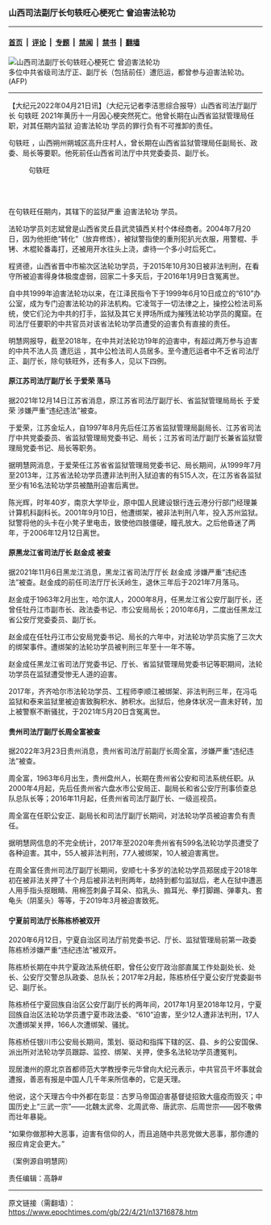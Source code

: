 ### 山西司法副厅长句轶旺心梗死亡 曾迫害法轮功

---

#### [首页](../../../..?n13716878) &nbsp;|&nbsp; [评论](../../../../../epoch-comment?n13716878) &nbsp;|&nbsp; [专题](../../../../../epoch-special?n13716878) &nbsp;|&nbsp; [禁闻](../../../../../epoch-news?n13716878) &nbsp;|&nbsp; [禁书](../../../../../books?n13716878) &nbsp;|&nbsp; [翻墙](https://github.com/gfw-breaker/nogfw/blob/master/README.md?n13716878)


<div><img alt="山西司法副厅长句轶旺心梗死亡 曾迫害法轮功" class="attachment-djy_600_400 size-djy_600_400 wp-post-image" src="https://i.epochtimes.com/assets/uploads/2022/04/id13717219-AFP-600x370.jpg"/>
<div class="caption">
 多位中共省级司法厅正、副厅长（包括前任）遭厄运，都曾参与迫害法轮功。(AFP)
</div></div><hr/><div class="post_content" id="artbody" itemprop="articleBody">
 <!-- article content begin -->
 <p>
  【大纪元2022年04月21日讯】（大纪元记者李洁思综合报导）山西省司法厅副厅长
  <ok href="https://www.epochtimes.com/gb/tag/%E5%8F%A5%E8%BD%B6%E6%97%BA.html">
   句轶旺
  </ok>
  2021年黄历十一月因心梗突然死亡。他曾长期在山西省监狱管理局任职，对其任期内监狱
  <ok href="https://www.epochtimes.com/gb/tag/%E8%BF%AB%E5%AE%B3%E6%B3%95%E8%BD%AE%E5%8A%9F.html">
   迫害法轮功
  </ok>
  学员的罪行负有不可推卸的责任。
 </p>
 <p>
  <ok href="https://www.epochtimes.com/gb/tag/%E5%8F%A5%E8%BD%B6%E6%97%BA.html">
   句轶旺
  </ok>
  ，山西朔州朔城区高升庄村人，曾长期在山西省监狱管理局任副局长、政委、局长等要职。他死前任山西省司法厅中共党委委员、副厅长。
 </p>
 <figure aria-describedby="caption-attachment-13717217" class="wp-caption aligncenter" id="attachment_13717217" style="width: 123px">
  <ok href="https://i.epochtimes.com/assets/uploads/2022/04/id13717217-Unknown_Fotor.jpg" target="_blank">
   <img alt="" class="wp-image-13717217" src="https://i.epochtimes.com/assets/uploads/2022/04/id13717217-Unknown_Fotor.jpg"/>
  </ok>
  <br/><figcaption class="wp-caption-text" id="caption-attachment-13717217">
   句轶旺
  </figcaption><br/>
 </figure><br/>
 <p>
  在句轶旺任期内，其辖下的监狱严重
  <ok href="https://www.epochtimes.com/gb/tag/%E8%BF%AB%E5%AE%B3%E6%B3%95%E8%BD%AE%E5%8A%9F.html">
   迫害法轮功
  </ok>
  学员。
 </p>
 <p>
  法轮功学员刘志斌曾是山西省灵丘县武灵镇西关村个体经商者。2004年7月20日，因为他拒绝“转化”（放弃修炼），被狱警指使的重刑犯扒光衣服，用警棍、手铐、木棍轮番毒打，还被用开水往头上浇，虐待一个多小时后死亡。
 </p>
 <p>
  程贤德，山西省晋中市榆次区法轮功学员，于2015年10月30日被非法判刑，在看守所被迫害得身体极度虚弱，回家二十多天后，于2016年1月9日含冤离世。
 </p>
 <p>
  自中共1999年迫害法轮功以来，在江泽民指令下于1999年6月10日成立的“610”办公室，成为专门迫害法轮功的非法机构。它凌驾于一切法律之上，操控公检法司系统，使它们沦为中共的打手，监狱及其它关押场所成为摧残法轮功学员的魔窟。在司法厅任要职的中共官员对该省法轮功学员遭受的迫害负有直接的责任。
 </p>
 <p>
  明慧网报导，截至2018年，在中共对法轮功19年的迫害中，有超过两万参与迫害的中共不法人员
  <ok href="https://www.epochtimes.com/gb/tag/%E9%81%AD%E5%8E%84%E8%BF%90.html">
   遭厄运
  </ok>
  ，其中公检法司人员居多。至今遭厄运者中不乏省司法厅正、副厅长，除句轶旺外，还有多人，见以下四例。
 </p>
 <h4>
  原江苏司法厅副厅长
  <ok href="https://www.epochtimes.com/gb/tag/%E4%BA%8E%E7%88%B1%E8%8D%A3.html">
   于爱荣
  </ok>
  落马
 </h4>
 <p>
  据2021年12月14日江苏省消息，原江苏省司法厅副厅长、省监狱管理局局长
  <ok href="https://www.epochtimes.com/gb/tag/%E4%BA%8E%E7%88%B1%E8%8D%A3.html">
   于爱荣
  </ok>
  涉嫌严重“违纪违法”被查。
 </p>
 <p>
  于爱荣，江苏金坛人，自1997年8月先后任江苏省监狱管理局副局长、江苏省司法厅中共党委委员、省监狱管理局党委书记、局长；江苏省司法厅副厅长兼省监狱管理局党委书记、局长等职务。
 </p>
 <p>
  据明慧网消息，于爱荣任江苏省省监狱管理局党委书记、局长期间，从1999年7月至2013年，江苏省法轮功学员遭非法判刑入狱迫害的有515人次，在江苏省各监狱至少有16名法轮功学员被酷刑迫害后离世。
 </p>
 <p>
  陈光辉，时年40岁，南京大学毕业，原中国人民建设银行连云港分行部门经理兼计算机科副科长。2001年9月10日，他遭绑架，被非法判刑八年，投入苏州监狱。狱警将他的头卡在小凳子里电击，致使他四肢僵硬，瞳孔放大。之后他昏迷了两年，于2006年12月12日离世。
 </p>
 <h4>
  原黑龙江省司法厅长
  <ok href="https://www.epochtimes.com/gb/tag/%E8%B5%B5%E9%87%91%E6%88%90.html">
   赵金成
  </ok>
  被查
 </h4>
 <p>
  据2021年11月6日黑龙江消息，黑龙江省司法厅厅长
  <ok href="https://www.epochtimes.com/gb/tag/%E8%B5%B5%E9%87%91%E6%88%90.html">
   赵金成
  </ok>
  涉嫌严重“违纪违法”被查。赵金成的前任司法厅厅长沃岭生，退休三年后于2021年7月落马。
 </p>
 <p>
  赵金成于1963年2月出生，哈尔滨人，2000年8月，任黑龙江省公安厅副厅长，还曾任牡丹江市副市长、政法委书记、市公安局局长；2010年6月，二度出任黑龙江省公安厅党委委员、副厅长。
 </p>
 <p>
  赵金成在任牡丹江市公安局党委书记、局长的六年中，对法轮功学员实施了三次大的绑架事件。遭绑架的法轮功学员被判刑三年至十一年不等。
 </p>
 <p>
  赵金成任黑龙江省司法厅党委书记、厅长、省监狱管理局党委书记等职期间，法轮功学员在监狱遭受惨无人道的迫害。
 </p>
 <p>
  2017年，齐齐哈尔市法轮功学员、工程师李顺江被绑架、非法判刑三年，在冯屯监狱和泰来监狱里被迫害致胸积水、肺积水。出狱后，他身体状况一直未好转，加上被警察不断骚扰，于2021年5月20日含冤离世。
 </p>
 <h4>
  贵州司法厅副厅长周全富被查
 </h4>
 <p>
  据2022年3月23日贵州消息，贵州省司法厅前副厅长周全富，涉嫌严重“违纪违法”被查。
 </p>
 <p>
  周全富，1963年6月出生，贵州盘州人，长期在贵州省公安和司法系统任职。从2000年4月起，先后任贵州省六盘水市公安局正、副局长和省公安厅刑事侦查总队总队长等；2016年11月起，任贵州省司法厅副厅长、一级巡视员。
 </p>
 <p>
  周全富在任职公安正、副局长和司法厅副厅长期间，对法轮功学员被迫害负有责任。
 </p>
 <p>
  据明慧网信息的不完全统计，2017年至2020年贵州省有599名法轮功学员遭受了各种迫害。其中，55人被非法判刑，77人被绑架，10人被迫害离世。
 </p>
 <p>
  在周全富任贵州司法厅副厅长期间，安顺七十多岁的法轮功学员郑居成于2018年初在被非法关押了十个月后被非法判刑两年，劫持到都匀监狱后，老人在狱中遭恶人用手指头抠眼睛、用棉签刺鼻子耳朵、掐乳头、搧耳光、拳打脚踢、弹睾丸、套龟头（阴茎头）等等，于2019年3月被迫害致死。
 </p>
 <h4 class="title">
  宁夏前司法厅长陈栋桥被双开
 </h4>
 <p>
  2020年6月12日，宁夏自治区司法厅前党委书记、厅长、监狱管理局前第一政委陈栋桥涉嫌严重“违纪违法”被双开。
 </p>
 <p>
  陈栋桥长期在中共宁夏政法系统任职，曾任公安厅政治部直属工作处副处长、处长、公安厅交警总队政委、总队长；2017年2月起，陈栋桥任宁夏公安厅党委副书记、副厅长。
 </p>
 <p>
  陈栋桥任宁夏回族自治区公安厅副厅长的两年间，2017年1月至2018年12月，宁夏回族自治区法轮功学员遭宁夏市政法委、“610”迫害，至少12人遭非法判刑，17人次遭绑架关押，166人次遭绑架、骚扰。
 </p>
 <p>
  陈栋桥任银川市公安局长期间，策划、驱动和指挥下辖的区、县、乡的公安国保、派出所对法轮功学员跟踪、监控、绑架、关押，使多名法轮功学员遭冤判。
 </p>
 <p>
  现居澳州的原北京首都师范大学教授李元华曾向大纪元表示，中共官员干坏事就会遭报，善恶有报是中国人几千年来所信奉的，它是天理。
 </p>
 <p>
  他说，这个天理古今中外都在彰显：古罗马帝国迫害基督徒招致大瘟疫而毁灭；中国历史上“三武一宗”——北魏太武帝、北周武帝、唐武宗、后周世宗——因不敬佛而壮年暴毙。
 </p>
 <p>
  “如果你做那种大恶事，迫害有信仰的人，而且追随中共恶党做大恶事，那你遭的报应肯定会更大。”
 </p>
 <p>
  （案例源自明慧网）
 </p>
 <p>
  责任编辑：高静#
 </p>
 <!-- article content end -->
 <div id="below_article_ad">
 </div>
</div>


---

原文链接（需翻墙）：https://www.epochtimes.com/gb/22/4/21/n13716878.htm